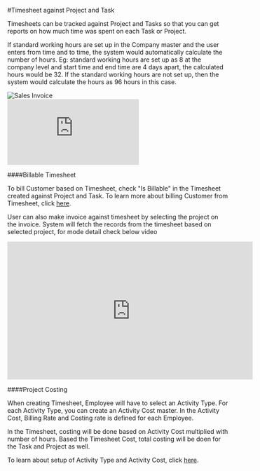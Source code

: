 <!-- add-breadcrumbs -->
#Timesheet against Project and Task

Timesheets can be tracked against Project and Tasks so that you can get reports on how much time was spent on each Task or Project.

If standard working hours are set up in the Company master and the user enters from time and to time, the system would
automatically calculate the number of hours. Eg: standard working hours are set up as 8 at the company level and start
time and end time are 4 days apart, the calculated hours would be 32. If the standard working hours are not set up, then
the system would calculate the hours as 96 hours in this case.

<img class="screenshot" alt="Sales Invoice" src="{{docs_base_url}}/assets/img/project/timesheet/timesheet-project.gif">

<div class="embed-container">
    <iframe src="https://www.youtube.com/embed/IxY-rSJsA6U?start=126rel=0" frameborder="0" allow="autoplay; encrypted-media" allowfullscreen></iframe>
</div>


####Billable Timesheet

To bill Customer based on Timesheet, check "Is Billable" in the Timesheet created against Project and Task. To learn more about billing Customer from Timesheet, click [here](/docs/user/manual/en/projects/timesheet/sales-invoice-from-timesheet.html).

User can also make invoice against timesheet by selecting the project on the invoice. System will fetch the records from the timesheet based on selected project, for mode detail check below video
<iframe width="560" height="315" src="https://www.youtube.com/embed/hVAjtOFFhDI" frameborder="0" allowfullscreen></iframe>

####Project Costing

When creating Timesheet, Employee will have to select an Activity Type. For each Activity Type, you can create an Activity Cost master. In the Activity Cost, Billing Rate and Costing rate is defined for each Employee. 

In the Timesheet, costing will be done based on Activity Cost multiplied with number of hours. Based the Timesheet Cost, total costing will be doen for the Task and Project as well.

To learn about setup of Activity Type and Activity Cost, click [here](/docs/user/manual/en/projects/articles/project-costing).
